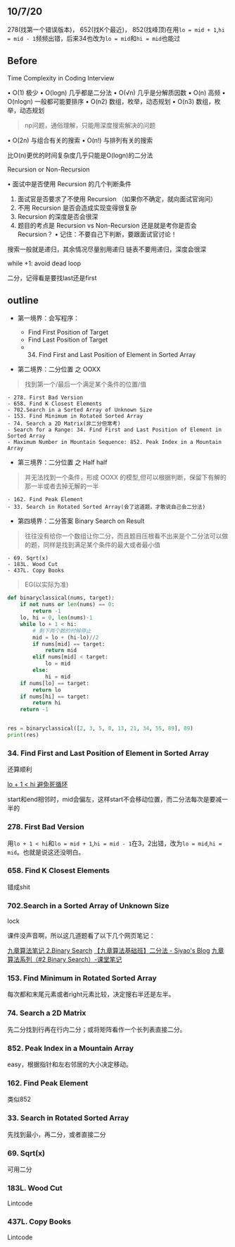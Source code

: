 ## 10/7/20


278(找第一个错误版本)， 652(找K个最近)， 852(找峰顶)在用`lo = mid + 1`,`hi = mid - 1`频频出错，后来34也改为`lo = mid`和`hi = mid`也能过

## Before

Time Complexity in Coding Interview

• O(1) 极少
• O(logn) 几乎都是二分法
• O(√n) 几乎是分解质因数
• O(n) 高频
• O(nlogn) 一般都可能要排序
• O(n2) 数组，枚举，动态规划
• O(n3) 数组，枚举，动态规划

> np问题，通俗理解，只能用深度搜索解决的问题

• O(2n) 与组合有关的搜索
• O(n!) 与排列有关的搜索

比O(n)更优的时间复杂度几乎只能是O(logn)的二分法

Recursion or Non-Recursion

• 面试中是否使用 Recursion 的几个判断条件
1. 面试官是否要求了不使用 Recursion （如果你不确定，就向面试官询问）
2. 不用 Recursion 是否会造成实现变得很复杂
3. Recursion 的深度是否会很深
4. 题目的考点是 Recursion vs Non-Recursion 还是就是考你是否会Recursion？
• 记住：不要自己下判断，要跟面试官讨论！

搜索一般就是递归，其余情况尽量别用递归
链表不要用递归，深度会很深

while +1: avoid dead loop

二分，记得看是要找last还是first

outline
----

- 第一境界：会写程序：
    - Find First Position of Target
    - Find Last Position of Target
    - 34. Find First and Last Position of Element in Sorted Array

- 第二境界：二分位置 之 OOXX

> 找到第一个/最后一个满足某个条件的位置/值

    - 278. First Bad Version
    - 658. Find K Closest Elements
    - 702.Search in a Sorted Array of Unknown Size
    - 153. Find Minimum in Rotated Sorted Array
    - 74. Search a 2D Matrix(非二分但常考)
    - Search for a Range: 34. Find First and Last Position of Element in Sorted Array
    - Maximum Number in Mountain Sequence: 852. Peak Index in a Mountain Array

- 第三境界：二分位置 之 Half half

> 并无法找到一个条件，形成 OOXX 的模型,但可以根据判断，保留下有解的那一半或者去掉无解的一半

    - 162. Find Peak Element
    - 33. Search in Rotated Sorted Array(会了这道题，才敢说自己会二分法)

- 第四境界：二分答案 Binary Search on Result

> 往往没有给你一个数组让你二分，而且题目压根看不出来是个二分法可以做的题，同样是找到满足某个条件的最大或者最小值

    - 69. Sqrt(x)
    - 183L. Wood Cut
    - 437L. Copy Books


> EG(以实际为准)

```python
def binaryclassical(nums, target):
    if not nums or len(nums) == 0:
        return -1
    lo, hi = 0, len(nums)-1
    while lo + 1 < hi:
        # 剩下两个数的时候停止
        mid = lo + (hi-lo)//2
        if nums[mid] == target:
            return mid
        elif nums[mid] < target:
            lo = mid
        else:
            hi = mid
    if nums[lo] == target:
        return lo
    if nums[hi] == target:
        return hi
    return -1


res = binaryclassical([2, 3, 5, 8, 13, 21, 34, 55, 89], 89)
print(res)
```


### 34. Find First and Last Position of Element in Sorted Array

还算顺利

[lo + 1 < hi 避免死循环](https://blog.csdn.net/KID0031/article/details/100080420)

start和end相邻时，mid会偏左，这样start不会移动位置，而二分法每次是要减一半的

### 278. First Bad Version

用`lo + 1 < hi`和`lo = mid + 1`,`hi = mid - 1`在3，2出错，改为`lo = mid`,`hi = mid`。也就是说这还没明白。

### 658. Find K Closest Elements

错成shit

### 702.Search in a Sorted Array of Unknown Size

lock

课件没声音啊，所以这几道题看了以下几个网页笔记：

[九章算法笔记 2.Binary Search](https://stomachache007.wordpress.com/2017/03/11/%E4%B9%9D%E7%AB%A0%E7%AE%97%E6%B3%95%E7%AC%94%E8%AE%B0-2-binary-search/)
[【九章算法基础班】二分法 - Siyao's Blog](https://marian5211.github.io/2017/12/07/%E3%80%90%E4%B9%9D%E7%AB%A0%E7%AE%97%E6%B3%95%E5%9F%BA%E7%A1%80%E7%8F%AD%E3%80%91%E4%BA%8C%E5%88%86%E6%B3%95/)
[九章算法系列（#2 Binary Search）-课堂笔记](https://www.cnblogs.com/Raising-Sun/p/5747072.html)

### 153. Find Minimum in Rotated Sorted Array

每次都和末尾元素或者right元素比较，决定搜右半还是左半。

### 74. Search a 2D Matrix

先二分找到行再在行内二分；或将矩阵看作一个长列表直接二分。

### 852. Peak Index in a Mountain Array

easy，根据指针和左右邻居的大小决定移动。

### 162. Find Peak Element

类似852

### 33. Search in Rotated Sorted Array

先找到最小，再二分，或者直接二分

###  69. Sqrt(x)

可用二分

###  183L. Wood Cut

Lintcode

###  437L. Copy Books

Lintcode